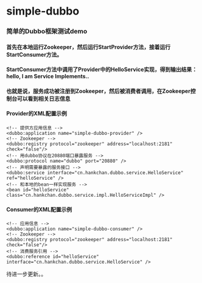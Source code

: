 # simple-dubbo
### 简单的Dubbo框架测试demo

#### 首先在本地运行Zookeeper，然后运行StartProvider方法，接着运行StartConsumer方法。
#### StartConsumer方法中调用了Provider中的HelloService实现，得到输出结果：hello, I am Service Implements..
#### 也就是说，服务成功被注册到Zookeeper，然后被消费者调用，在Zookeeper控制台可以看到相关日志信息

#### Provider的XML配置示例 
	<!-- 提供方应用信息 -->
	<dubbo:application name="simple-dubbo-provider" />
	<!-- Zookeeper -->
	<dubbo:registry protocol="zookeeper" address="localhost:2181" check="false"/>
	<!-- 用dubbo协议在20880端口暴露服务 -->
	<dubbo:protocol name="dubbo" port="20880" />
	<!-- 声明需要暴露的服务接口 -->
	<dubbo:service interface="cn.hankchan.dubbo.service.HelloService" ref="helloService" />
	<!-- 和本地的bean一样实现服务 -->
	<bean id="helloService" class="cn.hankchan.dubbo.service.impl.HelloServiceImpl" />

#### Consumer的XML配置示例
	<!-- 应用信息 -->
	<dubbo:application name="simple-dubbo-consumer" />	
	<!-- Zookeeper -->
	<dubbo:registry protocol="zookeeper" address="localhost:2181" check="false"/>	
	<!-- 消费服务引用 -->
	<dubbo:reference id="helloService" interface="cn.hankchan.dubbo.service.HelloService" />
	
待进一步更新。。
	

